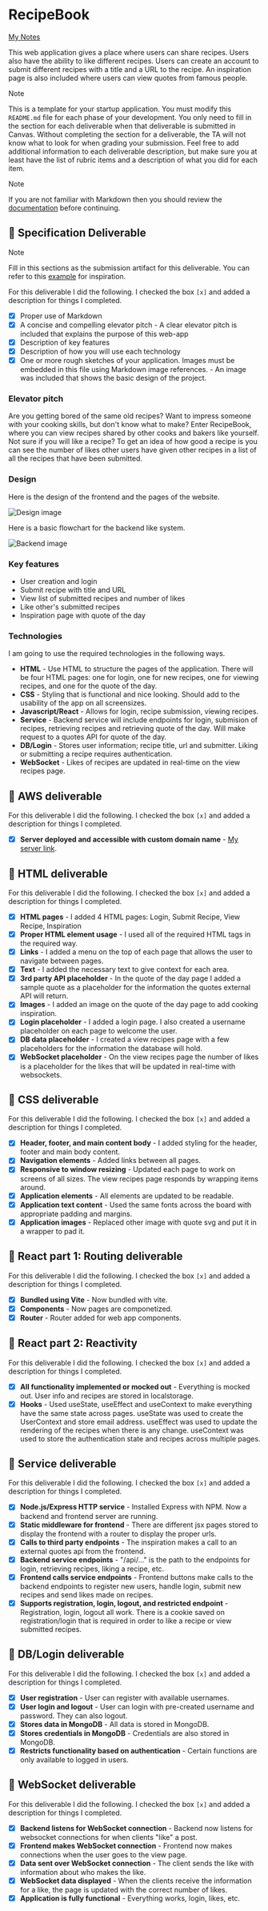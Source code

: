 # RecipeBook

[My Notes](notes.md)

This web application gives a place where users can share recipes. Users also have the ability to like different recipes. Users can create an account to submit different recipes with a title and a URL to the recipe. An inspiration page is also included where users can view quotes from famous people.

> [!NOTE]
>  This is a template for your startup application. You must modify this `README.md` file for each phase of your development. You only need to fill in the section for each deliverable when that deliverable is submitted in Canvas. Without completing the section for a deliverable, the TA will not know what to look for when grading your submission. Feel free to add additional information to each deliverable description, but make sure you at least have the list of rubric items and a description of what you did for each item.

> [!NOTE]
>  If you are not familiar with Markdown then you should review the [documentation](https://docs.github.com/en/get-started/writing-on-github/getting-started-with-writing-and-formatting-on-github/basic-writing-and-formatting-syntax) before continuing.

## 🚀 Specification Deliverable

> [!NOTE]
>  Fill in this sections as the submission artifact for this deliverable. You can refer to this [example](https://github.com/webprogramming260/startup-example/blob/main/README.md) for inspiration.

For this deliverable I did the following. I checked the box `[x]` and added a description for things I completed.

- [x] Proper use of Markdown
- [x] A concise and compelling elevator pitch - A clear elevator pitch is included that explains the purpose of this web-app
- [x] Description of key features
- [x] Description of how you will use each technology
- [x] One or more rough sketches of your application. Images must be embedded in this file using Markdown image references. - An image was included that shows the basic design of the project.

### Elevator pitch

Are you getting bored of the same old recipes? Want to impress someone with your cooking skills, but don't know what to make? Enter RecipeBook, where you can view recipes shared by other cooks and bakers like yourself. Not sure if you will like a recipe? To get an idea of how good a recipe is you can see the number of likes other users have given other recipes in a list of all the recipes that have been submitted.

### Design

Here is the design of the frontend and the pages of the website.

![Design image](frontend-mockup.svg)

Here is a basic flowchart for the backend like system.

![Backend image](backend-mockup.svg)

### Key features

- User creation and login
- Submit recipe with title and URL
- View list of submitted recipes and number of likes
- Like other's submitted recipes
- Inspiration page with quote of the day

### Technologies

I am going to use the required technologies in the following ways.

- **HTML** - Use HTML to structure the pages of the application. There will be four HTML pages: one for login, one for new recipes, one for viewing recipes, and one for the quote of the day.
- **CSS** - Styling that is functional and nice looking. Should add to the usability of the app on all screensizes.
- **Javascript/React** - Allows for login, recipe submission, viewing recipes.
- **Service** - Backend service will include endpoints for login, submision of recipes, retrieving recipes and retrieving quote of the day. Will make request to a quotes API for quote of the day.
- **DB/Login** - Stores user information; recipe title, url and submitter. Liking or submitting a recipe requires authentication.
- **WebSocket** - Likes of recipes are updated in real-time on the view recipes page.

## 🚀 AWS deliverable

For this deliverable I did the following. I checked the box `[x]` and added a description for things I completed.

- [x] **Server deployed and accessible with custom domain name** - [My server link](https://recipe-book.click).

## 🚀 HTML deliverable

For this deliverable I did the following. I checked the box `[x]` and added a description for things I completed.

- [x] **HTML pages** - I added 4 HTML pages: Login, Submit Recipe, View Recipe, Inspiration
- [x] **Proper HTML element usage** - I used all of the required HTML tags in the required way.
- [x] **Links** - I added a menu on the top of each page that allows the user to navigate between pages.
- [x] **Text** - I added the necessary text to give context for each area.
- [x] **3rd party API placeholder** - In the quote of the day page I added a sample quote as a placeholder for the information the quotes external API will return.
- [x] **Images** - I added an image on the quote of the day page to add cooking inspiration.
- [x] **Login placeholder** - I added a login page. I also created a username placeholder on each page to welcome the user.
- [x] **DB data placeholder** - I created a view recipes page with a few placeholders for the information the database will hold.
- [x] **WebSocket placeholder** - On the view recipes page the number of likes is a placeholder for the likes that will be updated in real-time with websockets.

## 🚀 CSS deliverable

For this deliverable I did the following. I checked the box `[x]` and added a description for things I completed.

- [x] **Header, footer, and main content body** - I added styling for the header, footer and main body content.
- [x] **Navigation elements** - Added links between all pages.
- [x] **Responsive to window resizing** - Updated each page to work on screens of all sizes. The view recipes page responds by wrapping items around.
- [x] **Application elements** - All elements are updated to be readable.
- [x] **Application text content** - Used the same fonts across the board with appropriate padding and margins.
- [x] **Application images** - Replaced other image with quote svg and put it in a wrapper to pad it.

## 🚀 React part 1: Routing deliverable

For this deliverable I did the following. I checked the box `[x]` and added a description for things I completed.

- [x] **Bundled using Vite** - Now bundled with vite.
- [x] **Components** - Now pages are componetized.
- [x] **Router** - Router added for web app components.

## 🚀 React part 2: Reactivity

For this deliverable I did the following. I checked the box `[x]` and added a description for things I completed.

- [x] **All functionality implemented or mocked out** - Everything is mocked out. User info and recipes are stored in localstorage.
- [x] **Hooks** - Used useState, useEffect and useContext to make everything have the same state across pages. useState was used to create the UserContext and store email address. useEffect was used to update the rendering of the recipes when there is any change. useContext was used to store the authentication state and recipes across multiple pages.

## 🚀 Service deliverable

For this deliverable I did the following. I checked the box `[x]` and added a description for things I completed.

- [x] **Node.js/Express HTTP service** - Installed Express with NPM. Now a backend and frontend server are running.
- [x] **Static middleware for frontend** - There are different jsx pages stored to display the frontend with a router to display the proper urls.
- [x] **Calls to third party endpoints** - The inspiration makes a call to an external quotes api from the frontend.
- [x] **Backend service endpoints** - "/api/..." is the path to the endpoints for login, retrieving recipes, liking a recipe, etc.
- [x] **Frontend calls service endpoints** - Frontend buttons make calls to the backend endpoints to register new users, handle login, submit new recipes and send likes made on recipes.
- [x] **Supports registration, login, logout, and restricted endpoint** - Registration, login, logout all work. There is a cookie saved on registration/login that is required in order to like a recipe or view submitted recipes.

## 🚀 DB/Login deliverable

For this deliverable I did the following. I checked the box `[x]` and added a description for things I completed.

- [x] **User registration** - User can register with available usernames.
- [x] **User login and logout** - User can login with pre-created username and password. They can also logout.
- [x] **Stores data in MongoDB** - All data is stored in MongoDB.
- [x] **Stores credentials in MongoDB** - Credentials are also stored in MongoDB.
- [x] **Restricts functionality based on authentication** - Certain functions are only available to logged in users.

## 🚀 WebSocket deliverable

For this deliverable I did the following. I checked the box `[x]` and added a description for things I completed.

- [x] **Backend listens for WebSocket connection** - Backend now listens for websocket connections for when clients "like" a post.
- [x] **Frontend makes WebSocket connection** - Frontend now makes connections when the user goes to the view page.
- [x] **Data sent over WebSocket connection** - The client sends the like with information about who makes the like.
- [x] **WebSocket data displayed** - When the clients receive the information for a like, the page is updated with the correct number of likes.
- [x] **Application is fully functional** - Everything works, login, likes, etc.
